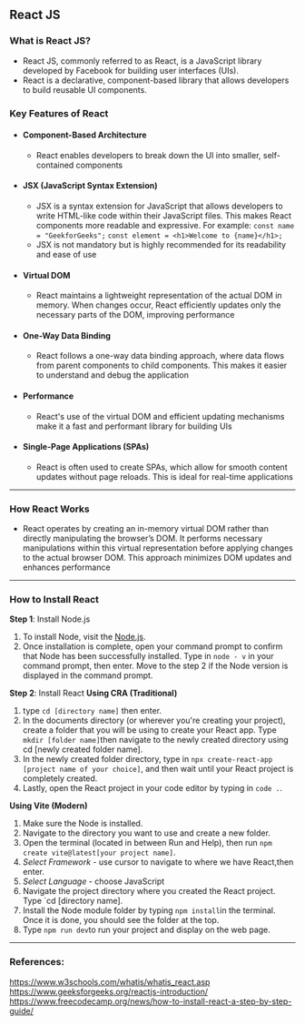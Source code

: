 ## React JS

### What is React JS?
- React JS, commonly referred to as React, is a JavaScript library developed by Facebook for building user interfaces (UIs).
- React is a declarative, component-based library that
allows developers to build reusable UI components.

### Key Features of React

- #### Component-Based Architecture
    - React enables developers to break down the UI
    into smaller, self-contained components

- #### JSX (JavaScript Syntax Extension)
    - JSX is a syntax extension for JavaScript that allows developers to write HTML-like code within their JavaScript files. This makes React components more readable and expressive. For example:
``const name = "GeekforGeeks";``
``const element = <h1>Welcome to {name}</h1>;``
    - JSX is not mandatory but is highly recommended for its readability and ease of use

- #### Virtual DOM
    - React maintains a lightweight representation of the actual DOM in memory. When changes occur, React efficiently updates only the necessary parts of the DOM, improving performance

- #### One-Way Data Binding
    - React follows a one-way data binding approach, where data flows from parent components to child components. This makes it easier to understand and debug the application

- #### Performance
    - React's use of the virtual DOM and efficient updating mechanisms make it a fast and performant library for building UIs

- #### Single-Page Applications (SPAs)
    - React is often used to create SPAs, which allow for smooth content updates without page reloads. This is ideal for real-time applications

---

### How React Works
- React operates by creating an in-memory virtual DOM rather than directly manipulating the browser’s DOM. It performs necessary manipulations within this virtual representation before applying changes to the actual browser DOM. This approach minimizes DOM updates and enhances performance

---

### How to Install React
**Step 1**: Install Node.js
1. To install Node, visit the [Node.js](https://nodejs.org/en/).
2. Once installation is complete, open your command prompt to confirm that Node has been successfully installed. Type in `node - v` in your command prompt, then enter. Move to the step 2 if the Node version is displayed in the command prompt.

**Step 2**: Install React
**Using CRA (Traditional)**
1. type `cd [directory name]` then enter.
2. In the documents directory (or wherever you're creating your project), create a folder that you will be using to create your React app. Type `mkdir [folder name]`then navigate to the newly created directory using cd [newly created folder name].
3. In the newly created folder directory, type in `npx create-react-app [project name of your choice]`, and then wait until your React project is completely created. 
4. Lastly, open the React project in your code editor by typing in `code .`. 

**Using Vite (Modern)**
1. Make sure the Node is installed.
2. Navigate to the directory you want to use and create a new folder.
3. Open the terminal (located in between Run and Help), then run `npm create vite@latest[your project name]`.
4. *Select Framework* - use cursor to navigate to where we have React,then enter.
5. *Select Language* - choose JavaScript
6. Navigate the project directory where you created the React project. Type `cd [directory name].
7. Install the Node module folder by typing `npm install`in the terminal. Once it is done, you should see the folder at the top.
8. Type `npm run dev`to run your project and display on the web page. 

---

### References: 
<https://www.w3schools.com/whatis/whatis_react.asp>
<https://www.geeksforgeeks.org/reactjs-introduction/>
<https://www.freecodecamp.org/news/how-to-install-react-a-step-by-step-guide/>
